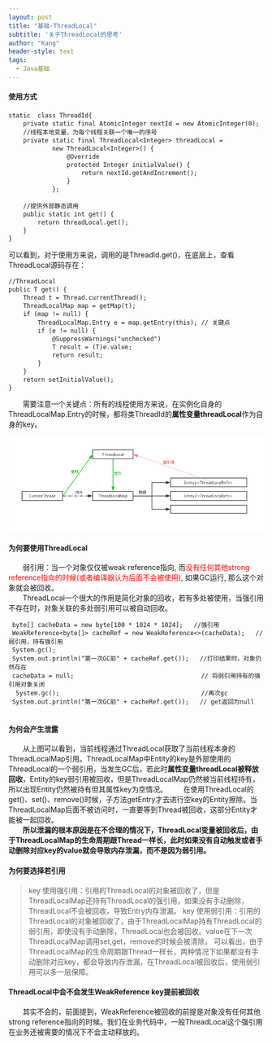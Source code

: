 ```yaml
---
layout: post
title: "基础-ThreadLocal"
subtitle: '关于ThreadLocal的思考'
author: "Kang"
header-style: text
tags:
  - Java基础
---
```

#### 使用方式
````
static  class ThreadId{
    private static final AtomicInteger nextId = new AtomicInteger(0);
    //线程本地变量，为每个线程关联一个唯一的序号
    private static final ThreadLocal<Integer> threadLocal =
            new ThreadLocal<Integer>() {
                @Override
                protected Integer initialValue() {
                    return nextId.getAndIncrement();
                }
            };

    //提供外部静态调用
    public static int get() {
        return threadLocal.get();
    }
}

````
可以看到，对于使用方来说，调用的是ThreadId.get()，在底层上，查看ThreadLocal源码存在：
```
//ThreadLocal
public T get() {
    Thread t = Thread.currentThread();
    ThreadLocalMap map = getMap(t);
    if (map != null) {
        ThreadLocalMap.Entry e = map.getEntry(this); // 关键点
        if (e != null) {
            @SuppressWarnings("unchecked")
            T result = (T)e.value;
            return result;
        }
    }
    return setInitialValue();
}
```
&emsp;&emsp;需要注意一个关键点：所有的线程使用方来说，在实例化自身的ThreadLocalMap.Entry的时候，都将类ThreadId的**属性变量threadLocal**作为自身的key。

![ThreadLocal](https://raw.githubusercontent.com/kangzhihu/images/master/ThreadLocal.png)

#### 为何要使用ThreadLocal
&emsp;&emsp;弱引用：当一个对象仅仅被weak reference指向, 而<font color="red">没有任何其他strong reference指向的时候(或者编译器认为后面不会被使用)</font>, 如果GC运行, 那么这个对象就会被回收。    
&emsp;&emsp;ThreadLocal一个很大的作用是简化对象的回收，若有多处被使用，当强引用不存在时，对象关联的多处弱引用可以被自动回收。
```
 byte[] cacheData = new byte[100 * 1024 * 1024];   //强引用
 WeakReference<byte[]> cacheRef = new WeakReference<>(cacheData);   // 弱引用，持有强引用
 System.gc();
 System.out.println("第一次GC前" + cacheRef.get());   //打印结果时，对象仍然存在
 cacheData = null;                                   // 将弱引用持有的强引用对象关闭
  System.gc();                                       //再次gc
 System.out.println("第一次GC前" + cacheRef.get());   // get返回为null
 
```

#### 为何会产生泄露
&emsp;&emsp;从上图可以看到，当前线程通过ThreadLocal获取了当前线程本身的ThreadLocalMap引用。ThreadLocalMap中Entity的key是外部使用的ThreadLocal的一个弱引用，当发生GC后，若此时**属性变量threadLocal被释放回收**，Entity的key弱引用被回收，但是ThreadLocalMap仍然被当前线程持有，所以出现Entity仍然被持有但其属性key为空情况。 
&emsp;&emsp;在使用ThreadLocal的get()、set()、remove()时候，子方法getEntry才去进行空key的Entity擦除。当ThreadLocalMap后面不被访问时，一直要等到Thread被回收，这部分Entity才能被一起回收。   
&emsp;&emsp;**所以泄漏的根本原因是在不合理的情况下，ThreadLocal变量被回收后，由于ThreadLocalMap的生命周期跟Thread一样长，此时如果没有自动触发或者手动删除对应key的value就会导致内存泄漏，而不是因为弱引用。**

#### 为何要选择若引用
>key 使用强引用：引用的ThreadLocal的对象被回收了，但是ThreadLocalMap还持有ThreadLocal的强引用，如果没有手动删除，ThreadLocal不会被回收，导致Entry内存泄漏。
>key 使用弱引用：引用的ThreadLocal的对象被回收了，由于ThreadLocalMap持有ThreadLocal的弱引用，即使没有手动删除，ThreadLocal也会被回收。value在下一次ThreadLocalMap调用set,get，remove的时候会被清除。
可以看出，由于ThreadLocalMap的生命周期跟Thread一样长，两种情况下如果都没有手动删除对应key，都会导致内存泄漏，在ThreadLocal被回收后，使用弱引用可以多一层保障。


#### ThreadLocal中会不会发生WeakReference key提前被回收
&emsp;&emsp;其实不会的，前面提到，WeakReference被回收的前提是对象没有任何其他strong reference指向的时候。我们在业务代码中，一般ThreadLocal这个强引用在业务还被需要的情况下不会主动释放的。
